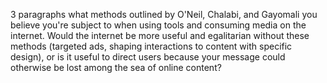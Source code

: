 3 paragraphs what methods outlined by O'Neil, Chalabi, and Gayomali you believe you're subject to when using tools and consuming media on the internet.
Would the internet be more useful and egalitarian without these methods (targeted ads, shaping interactions to content with specific design), or is it 
useful to direct users because your message could otherwise be lost among the sea of online content?
